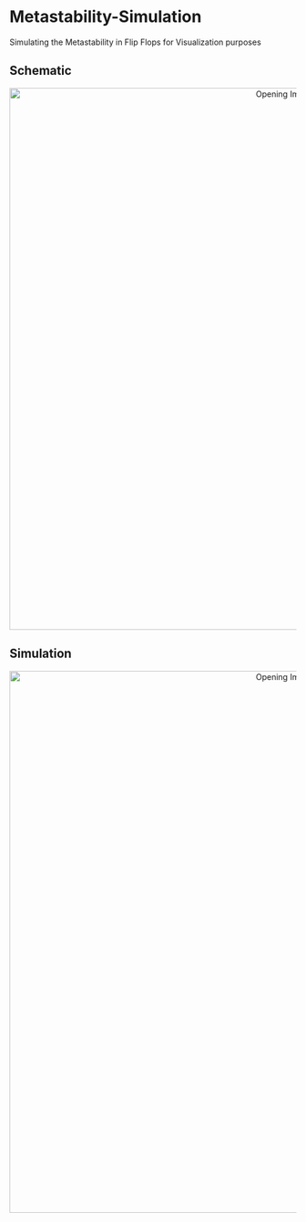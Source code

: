 # Metastability-Simulation
 Simulating the Metastability in Flip Flops for Visualization purposes


## Schematic 
<p align="center">
  <img src="https://github.com/maitesam/Reflow_Hotplate/blob/main/Documentation/PCB_S.png" width="950" title="Opening Image">
</p>

## Simulation
<p align="center">
  <img src="https://github.com/maitesam/Reflow_Hotplate/blob/main/Documentation/PCB_S.png" width="950" title="Opening Image">
</p>